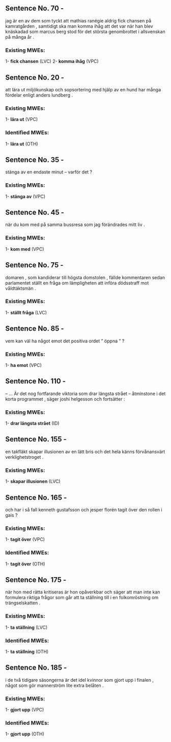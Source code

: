 ## Sentence No. 70 - 
jag är en av dem som tyckt att mathias ranégie aldrig fick chansen på kamratgården , samtidigt ska man komma ihåg att det var när han blev knäskadad som marcus berg stod för det största genombrottet i allsvenskan på många år . 
### Existing MWEs: 
1- **fick chansen** (LVC)
2- **komma ihåg** (VPC)
## Sentence No. 20 - 
att lära ut miljökunskap och sopsortering med hjälp av en hund har många fördelar enligt anders lundberg . 
### Existing MWEs: 
1- **lära ut** (VPC)
### Identified MWEs: 
1- **lära ut** (OTH)
## Sentence No. 35 - 
stänga av en endaste minut – varför det ? 
### Existing MWEs: 
1- **stänga av** (VPC)
## Sentence No. 45 - 
när du kom med på samma bussresa som jag förändrades mitt liv . 
### Existing MWEs: 
1- **kom med** (VPC)
## Sentence No. 75 - 
domaren , som kandiderar till högsta domstolen , fällde kommentaren sedan parlamentet ställt en fråga om lämpligheten att införa dödsstraff mot våldtäktsmän . 
### Existing MWEs: 
1- **ställt fråga** (LVC)
## Sentence No. 85 - 
vem kan väl ha något emot det positiva ordet ” öppna ” ? 
### Existing MWEs: 
1- **ha emot** (VPC)
## Sentence No. 110 - 
– … Är det nog fortfarande viktoria som drar längsta strået – åtminstone i det korta programmet , säger joshi helgesson och fortsätter : 
### Existing MWEs: 
1- **drar längsta strået** (ID)
## Sentence No. 155 - 
en takfläkt skapar illusionen av en lätt bris och det hela känns förvånansvärt verklighetstroget . 
### Existing MWEs: 
1- **skapar illusionen** (LVC)
## Sentence No. 165 - 
och har i så fall kenneth gustafsson och jesper florén tagit över den rollen i gais ? 
### Existing MWEs: 
1- **tagit över** (VPC)
### Identified MWEs: 
1- **tagit över** (OTH)
## Sentence No. 175 - 
när hon med rätta kritiseras är hon opåverkbar och säger att man inte kan formulera riktiga frågor som går att ta ställning till i en folkomröstning om trängselskatten . 
### Existing MWEs: 
1- **ta ställning** (LVC)
### Identified MWEs: 
1- **ta ställning** (OTH)
## Sentence No. 185 - 
i de två tidigare säsongerna är det idel kvinnor som gjort upp i finalen , något som gör mannerström lite extra belåten . 
### Existing MWEs: 
1- **gjort upp** (VPC)
### Identified MWEs: 
1- **gjort upp** (OTH)
